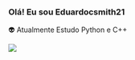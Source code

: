 ### Olá! Eu sou Eduardocsmith21

👽 Atualmente Estudo Python e C++ 


  <a href="https://www.linkedin.com/feed/" target="_blank"><img src="https://www.bing.com/images/search?view=detailV2&ccid=Ic1VdEt%2b&id=6FB7222768BB53754E89EBC62662F80938E8ECAF&thid=OIP.Ic1VdEt-z9j4H9NXDT8otwHaDt&mediaurl=https%3a%2f%2fwww.ingenuitydigital.com%2fwp-content%2fuploads%2f2017%2f05%2fLinkedIn.png&cdnurl=https%3a%2f%2fth.bing.com%2fth%2fid%2fR.21cd55744b7ecfd8f81fd3570d3f28b7%3frik%3dr%252bzoOAn4YibG6w%26pid%3dImgRaw%26r%3d0&exph=1000&expw=2000&q=img+linkedin&simid=608014546017402504&FORM=IRPRST&ck=27A0D99D505CF4DA1F763D4B8F15CF17&selectedIndex=13&ajaxhist=0&ajaxserp=0" target="_blank"></a>

